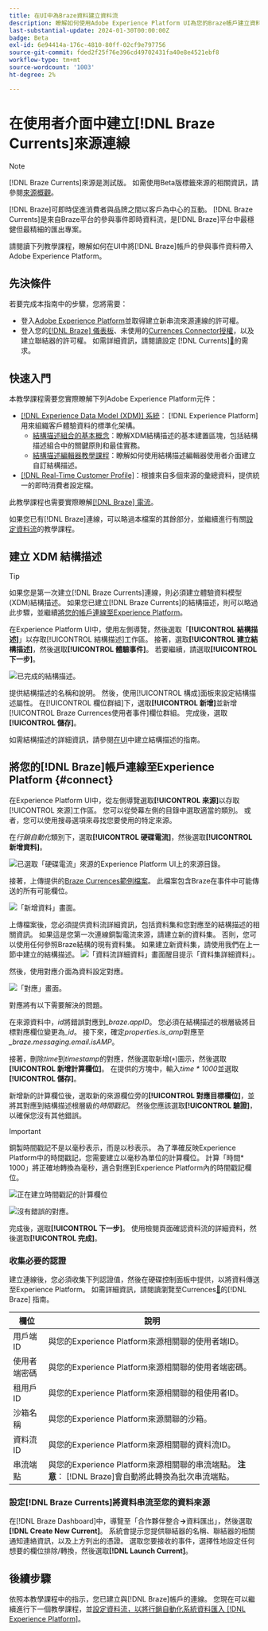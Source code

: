 ```yaml
---
title: 在UI中為Braze資料建立資料流
description: 瞭解如何使用Adobe Experience Platform UI為您的Braze帳戶建立資料流。
last-substantial-update: 2024-01-30T00:00:00Z
badge: Beta
exl-id: 6e94414a-176c-4810-80ff-02cf9e797756
source-git-commit: fded2f25f76e396cd49702431fa40e8e4521ebf8
workflow-type: tm+mt
source-wordcount: '1003'
ht-degree: 2%

---
```


# 在使用者介面中建立[!DNL Braze Currents]來源連線

>[!NOTE]
>
>[!DNL Braze Currents]來源是測試版。 如需使用Beta版標籤來源的相關資訊，請參閱[來源概觀](../../../../home.md#terms-and-conditions)。

[!DNL Braze]可即時促進消費者與品牌之間以客戶為中心的互動。 [!DNL Braze Currents]是來自Braze平台的參與事件即時資料流，是[!DNL Braze]平台中最穩健但最精細的匯出專案。

請閱讀下列教學課程，瞭解如何在UI中將[!DNL Braze]帳戶的參與事件資料帶入Adobe Experience Platform。

## 先決條件

若要完成本指南中的步驟，您將需要：

* 登入[Adobe Experience Platform](https://platform.adobe.com)並取得建立新串流來源連線的許可權。
* 登入您的[[!DNL Braze] 儀表板](https://dashboard.braze.com/sign_in)、未使用的[Currences Connector授權](https://www.braze.com/docs/user_guide/data_and_analytics/braze_currents)，以及建立聯結器的許可權。 如需詳細資訊，請閱讀設定 [!DNL Currents][&#128279;](https://www.braze.com/docs/user_guide/data_and_analytics/braze_currents/setting_up_currents/#requirements)的需求。

## 快速入門

本教學課程需要您實際瞭解下列Adobe Experience Platform元件：

* [[!DNL Experience Data Model (XDM)] 系統](../../../../../xdm/home.md)： [!DNL Experience Platform]用來組織客戶體驗資料的標準化架構。
   * [結構描述組合的基本概念](../../../../../xdm/schema/composition.md)：瞭解XDM結構描述的基本建置區塊，包括結構描述組合中的關鍵原則和最佳實務。
   * [結構描述編輯器教學課程](../../../../../xdm/tutorials/create-schema-ui.md)：瞭解如何使用結構描述編輯器使用者介面建立自訂結構描述。
* [[!DNL Real-Time Customer Profile]](../../../../../profile/home.md)：根據來自多個來源的彙總資料，提供統一的即時消費者設定檔。

此教學課程也需要實際瞭解[[!DNL Braze] 電流](https://www.braze.com/docs/user_guide/data_and_analytics/braze_currents)。

如果您已有[!DNL Braze]連線，可以略過本檔案的其餘部分，並繼續進行有關[設定資料流](../../dataflow/marketing-automation.md)的教學課程。

## 建立 XDM 結構描述

>[!TIP]
>
>如果您是第一次建立[!DNL Braze Currents]連線，則必須建立體驗資料模型(XDM)結構描述。 如果您已建立[!DNL Braze Currents]的結構描述，則可以略過此步驟，並繼續[將您的帳戶連線至Experience Platform](#connect)。

在Experience Platform UI中，使用左側導覽，然後選取「**[!UICONTROL 結構描述]**」以存取[!UICONTROL 結構描述]工作區。 接著，選取&#x200B;**[!UICONTROL 建立結構描述]**，然後選取&#x200B;**[!UICONTROL 體驗事件]**。 若要繼續，請選取&#x200B;**[!UICONTROL 下一步]**。

![已完成的結構描述。](../../../../images/tutorials/create/braze/schema.png)

提供結構描述的名稱和說明。 然後，使用[!UICONTROL 構成]面板來設定結構描述屬性。 在[!UICONTROL 欄位群組]下，選取&#x200B;**[!UICONTROL 新增]**&#x200B;並新增[!UICONTROL Braze Currences使用者事件]欄位群組。 完成後，選取&#x200B;**[!UICONTROL 儲存]**。

如需結構描述的詳細資訊，請參閱[在UI](../../../../../xdm/tutorials/create-schema-ui.md)中建立結構描述的指南。

## 將您的[!DNL Braze]帳戶連線至Experience Platform {#connect}

在Experience Platform UI中，從左側導覽選取&#x200B;**[!UICONTROL 來源]**&#x200B;以存取[!UICONTROL 來源]工作區。 您可以從熒幕左側的目錄中選取適當的類別。 或者，您可以使用搜尋選項來尋找您要使用的特定來源。

在&#x200B;*行銷自動化*&#x200B;類別下，選取&#x200B;**[!UICONTROL 硬碟電流]**，然後選取&#x200B;**[!UICONTROL 新增資料]**。

![已選取「硬碟電流」來源的Experience Platform UI上的來源目錄。](../../../../images/tutorials/create/braze/catalog.png)

接著，上傳提供的[Braze Currences範例檔案](https://github.com/Appboy/currents-examples/blob/master/sample-data/Adobe/adobe_examples.json)。 此檔案包含Braze在事件中可能傳送的所有可能欄位。

![「新增資料」畫面。](../../../../images/tutorials/create/braze/select-data.png)

上傳檔案後，您必須提供資料流詳細資訊，包括資料集和您對應至的結構描述的相關資訊。  如果這是您第一次連線銅製電流來源，請建立新的資料集。  否則，您可以使用任何參照Braze結構的現有資料集。  如果建立新資料集，請使用我們在上一節中建立的結構描述。
![「資料流詳細資料」畫面醒目提示「資料集詳細資料」。](../../../../images/tutorials/create/braze/dataflow-detail.png)

然後，使用對應介面為資料設定對應。

![「對應」畫面。](../../../../images/tutorials/create/braze/mapping_errors.png)

對應將有以下需要解決的問題。

在來源資料中，*id*&#x200B;將錯誤對應到&#x200B;*_braze.appID*。 您必須在結構描述的根層級將目標對應欄位變更為&#x200B;*_id*。 接下來，確定&#x200B;*properties.is_amp*&#x200B;對應至&#x200B;*_braze.messaging.email.isAMP*。

接著，刪除&#x200B;*time*&#x200B;到&#x200B;*timestamp*&#x200B;的對應，然後選取新增(`+`)圖示，然後選取&#x200B;**[!UICONTROL 新增計算欄位]**。 在提供的方塊中，輸入&#x200B;*time \* 1000*&#x200B;並選取&#x200B;**[!UICONTROL 儲存]**。

新增新的計算欄位後，選取新的來源欄位旁的&#x200B;**[!UICONTROL 對應目標欄位]**，並將其對應到結構描述根層級的&#x200B;*時間戳記*。 然後您應該選取&#x200B;**[!UICONTROL 驗證]**，以確保您沒有其他錯誤。

>[!IMPORTANT]
>
>銅製時間戳記不是以毫秒表示，而是以秒表示。 為了準確反映Experience Platform中的時間戳記，您需要建立以毫秒為單位的計算欄位。 計算「時間* 1000」將正確地轉換為毫秒，適合對應到Experience Platform內的時間戳記欄位。
>
>![正在建立時間戳記](../../../../images/tutorials/create/braze/create-calculated-field.png)的計算欄位

![沒有錯誤的對應。](../../../../images/tutorials/create/braze/completed_mapping.png)

完成後，選取&#x200B;**[!UICONTROL 下一步]**。 使用檢閱頁面確認資料流的詳細資料，然後選取&#x200B;**[!UICONTROL 完成]**。

### 收集必要的認證

建立連線後，您必須收集下列認證值，然後在硬碟控制面板中提供，以將資料傳送至Experience Platform。 如需詳細資訊，請閱讀瀏覽至Currences[&#128279;](https://www.braze.com/docs/user_guide/data_and_analytics/braze_currents/setting_up_currents/#step-2-navigate-to-currents)的[!DNL Braze] 指南。

| 欄位 | 說明 |
| --- | --- |
| 用戶端 ID | 與您的Experience Platform來源相關聯的使用者端ID。 |
| 使用者端密碼 | 與您的Experience Platform來源相關聯的使用者端密碼。 |
| 租用戶 ID | 與您的Experience Platform來源相關聯的租使用者ID。 |
| 沙箱名稱 | 與您的Experience Platform來源關聯的沙箱。 |
| 資料流 ID | 與您的Experience Platform來源相關聯的資料流ID。 |
| 串流端點 | 與您的Experience Platform來源相關聯的串流端點。 **注意**： [!DNL Braze]會自動將此轉換為批次串流端點。 |

### 設定[!DNL Braze Currents]將資料串流至您的資料來源

在[!DNL Braze Dashboard]中，導覽至「合作夥伴整合&#x200B;**->**&#x200B;資料匯出」，然後選取&#x200B;**[!DNL Create New Current]**。 系統會提示您提供聯結器的名稱、聯結器的相關通知連絡資訊，以及上方列出的憑證。 選取您要接收的事件，選擇性地設定任何想要的欄位排除/轉換，然後選取&#x200B;**[!DNL Launch Current]**。

## 後續步驟

依照本教學課程中的指示，您已建立與[!DNL Braze]帳戶的連線。 您現在可以繼續進行下一個教學課程，並[設定資料流，以將行銷自動化系統資料匯入 [!DNL Experience Platform]](../../dataflow/marketing-automation.md)。
